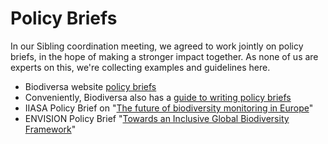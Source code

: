 # Policy Briefs
In our Sibling coordination meeting, we agreed to work jointly on policy briefs, in the hope of making a stronger impact together.
As none of us are experts on this, we're collecting examples and guidelines here.

- Biodiversa website [policy briefs](https://www.biodiversa.eu/actionable-knowledge/policy-briefs/) 
- Conveniently, Biodiversa also has a [guide to writing policy briefs](https://www.biodiversa.eu/wp-content/uploads/2022/12/annex1_practical-method.pdf) 
- IIASA Policy Brief on "[The future of biodiversity monitoring in Europe](https://github.com/FAIRiCUBE/FAIRiCUBE-Hub-issue-tracker/blob/main/PolicyBriefs/PB37_Biodiversity_WEBnew.pdf)"
- ENVISION Policy Brief "[Towards an Inclusive Global Biodiversity Framework](https://github.com/FAIRiCUBE/FAIRiCUBE-Hub-issue-tracker/blob/main/PolicyBriefs/Policy-Brief-Inclusive-Conservation-fall-2020.pdf)"
